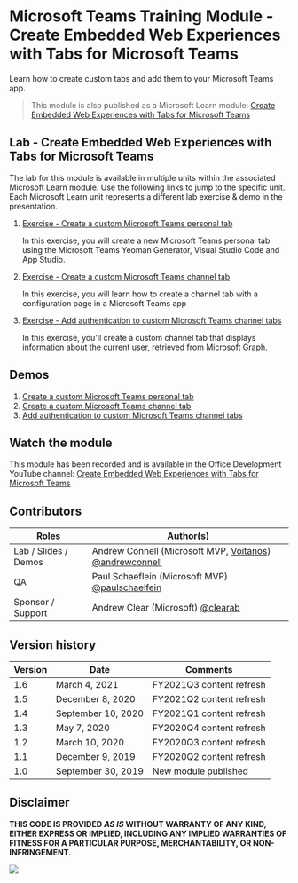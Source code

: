 # Microsoft Teams Training Module - Create Embedded Web Experiences with Tabs for Microsoft Teams

Learn how to create custom tabs and add them to your Microsoft Teams app.

> This module is also published as a Microsoft Learn module: [Create Embedded Web Experiences with Tabs for Microsoft Teams](https://docs.microsoft.com/learn/modules/embedded-web-experiences)

## Lab - Create Embedded Web Experiences with Tabs for Microsoft Teams

The lab for this module is available in multiple units within the associated Microsoft Learn module. Use the following links to jump to the specific unit. Each Microsoft Learn unit represents a different lab exercise & demo in the presentation.

1. [Exercise - Create a custom Microsoft Teams personal tab](https://docs.microsoft.com/learn/modules/embedded-web-experiences/3-exercise-create-custom-teams-personal-tab)

   In this exercise, you will create a new Microsoft Teams personal tab using the Microsoft Teams Yeoman Generator, Visual Studio Code and App Studio.

1. [Exercise - Create a custom Microsoft Teams channel tab](https://docs.microsoft.com/learn/modules/embedded-web-experiences/5-exercise-create-custom-teams-channel-tab)

   In this exercise, you will learn how to create a channel tab with a configuration page in a Microsoft Teams app

1. [Exercise - Add authentication to custom Microsoft Teams channel tabs](https://docs.microsoft.com/learn/modules/embedded-web-experiences/7-exercise-implement-tab-authentication)

   In this exercise, you'll create a custom channel tab that displays information about the current user, retrieved from Microsoft Graph.

## Demos

1. [Create a custom Microsoft Teams personal tab](./Demos/01-learn-msteams-tabs)
1. [Create a custom Microsoft Teams channel tab](./Demos/02-learn-msteams-tabs)
1. [Add authentication to custom Microsoft Teams channel tabs](./Demos/03-auth-tab)

## Watch the module

This module has been recorded and is available in the Office Development YouTube channel: [Create Embedded Web Experiences with Tabs for Microsoft Teams](https://youtu.be/AQcdZYkFPCY)

## Contributors

| Roles                | Author(s)                                                                                                      |
| -------------------- | -------------------------------------------------------------------------------------------------------------- |
| Lab / Slides / Demos | Andrew Connell (Microsoft MVP, [Voitanos](//github.com/voitanos)) [@andrewconnell](//github.com/andrewconnell) |
| QA                   | Paul Schaeflein (Microsoft MVP) [@paulschaelfein](//github.com/paulschaelfein)                                 |
| Sponsor / Support    | Andrew Clear (Microsoft) [@clearab](//github.com/clearab)                                                      |

## Version history

| Version | Date               | Comments                 |
| ------- | ------------------ | ------------------------ |
| 1.6     | March 4, 2021      | FY2021Q3 content refresh |
| 1.5     | December 8, 2020   | FY2021Q2 content refresh |
| 1.4     | September 10, 2020 | FY2021Q1 content refresh |
| 1.3     | May 7, 2020        | FY2020Q4 content refresh |
| 1.2     | March 10, 2020     | FY2020Q3 content refresh |
| 1.1     | December 9, 2019   | FY2020Q2 content refresh |
| 1.0     | September 30, 2019 | New module published     |

## Disclaimer

**THIS CODE IS PROVIDED _AS IS_ WITHOUT WARRANTY OF ANY KIND, EITHER EXPRESS OR IMPLIED, INCLUDING ANY IMPLIED WARRANTIES OF FITNESS FOR A PARTICULAR PURPOSE, MERCHANTABILITY, OR NON-INFRINGEMENT.**

<img src="https://telemetry.sharepointpnp.com/TrainingContent/Teams/30-create-embedded-web-experiences-with-tabs-for-microsoft-teams" />
